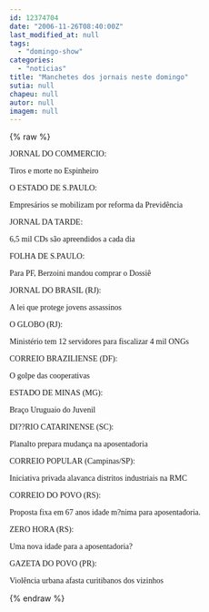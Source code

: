 ```yaml
---
id: 12374704
date: "2006-11-26T08:40:00Z"
last_modified_at: null
tags:
  - "domingo-show"
categories:
  - "noticias"
title: "Manchetes dos jornais neste domingo"
sutia: null
chapeu: null
autor: null
imagem: null
---
```

{% raw %}
<p><P><FONT face=Verdana>JORNAL DO COMMERCIO:</FONT></P></p>
<p><P><FONT face=Verdana>Tiros e morte no Espinheiro</FONT></P></p>
<p><P><FONT face=Verdana>O ESTADO DE S.PAULO:</FONT></P></p>
<p><P><FONT face=Verdana>Empresários se mobilizam por reforma da Previdência </FONT></P></p>
<p><P><FONT face=Verdana>JORNAL DA TARDE:</FONT></P></p>
<p><P><FONT face=Verdana>6,5 mil CDs são apreendidos a cada dia</FONT></P></p>
<p><P><FONT face=Verdana>FOLHA DE S.PAULO:</FONT></P></p>
<p><P><FONT face=Verdana>Para PF, Berzoini mandou comprar o Dossiê</FONT></P></p>
<p><P><FONT face=Verdana>JORNAL DO BRASIL (RJ):</FONT></P></p>
<p><P><FONT face=Verdana>A lei que protege jovens assassinos</FONT></P></p>
<p><P><FONT face=Verdana>O GLOBO (RJ):</FONT></P></p>
<p><P><FONT face=Verdana>Ministério tem 12 servidores para fiscalizar 4 mil ONGs </FONT></P></p>
<p><P><FONT face=Verdana>CORREIO BRAZILIENSE (DF):</FONT></P></p>
<p><P><FONT face=Verdana>O golpe das cooperativas </FONT></P></p>
<p><P><FONT face=Verdana>ESTADO DE MINAS (MG):</FONT></P></p>
<p><P><FONT face=Verdana>Braço Uruguaio do Juvenil </FONT></P></p>
<p><P><FONT face=Verdana>DI??RIO CATARINENSE (SC):</FONT></P></p>
<p><P><FONT face=Verdana>Planalto prepara mudança na aposentadoria</FONT></P></p>
<p><P><FONT face=Verdana>CORREIO POPULAR (Campinas/SP):</FONT></P></p>
<p><P><FONT face=Verdana>Iniciativa privada alavanca distritos industriais na RMC</FONT></P></p>
<p><P><FONT face=Verdana>CORREIO DO POVO (RS):</FONT></P></p>
<p><P><FONT face=Verdana>Proposta fixa em 67 anos idade m?nima para aposentadoria. </FONT></P></p>
<p><P><FONT face=Verdana>ZERO HORA (RS):</FONT></P></p>
<p><P><FONT face=Verdana>Uma nova idade para a aposentadoria?</FONT></P></p>
<p><P><FONT face=Verdana>GAZETA DO POVO (PR):</FONT></P></p>
<p><P><FONT face=Verdana>Violência urbana afasta curitibanos dos vizinhos</FONT></P> </p>
{% endraw %}